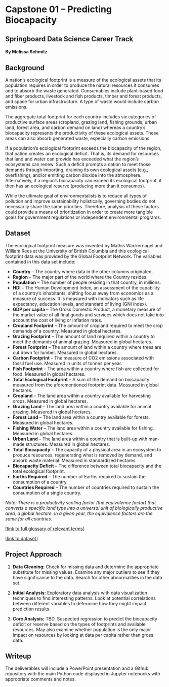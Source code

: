 # Capstone 01 – Predicting Biocapacity
## Springboard Data Science Career Track
#### By Melissa Schmitz

## Background
A nation’s ecological footprint is a measure of the ecological assets that its population requires in order to produce the natural resources it consumes and to absorb the waste generated. Consumables include plant-based food and fiber products, livestock and fish products, timber and forest products, and space for urban infrastructure. A type of waste would include carbon emissions.

The aggregate total footprint for each country includes six categories of productive surface areas (cropland, grazing land, fishing grounds, urban land, forest area, and carbon demand on land) whereas a country’s biocapacity represents the productivity of these ecological assets. These areas can also absorb generated waste, especially carbon emissions.

If a population’s ecological footprint exceeds the biocapacity of the region, that nation creates an ecological deficit. That is, its demand for resources that land and water can provide has exceeded what the region’s ecosystems can renew. Such a deficit prompts a nation to meet those demands through importing, draining its own ecological assets (e.g., overfishing), and/or emitting carbon dioxide into the atmosphere. Alternatively, if a region’s biocapacity can exceed its ecological footprint, it then has an ecological reserve (producing more than it consumes).

While the ultimate goal of environmentalists is to reduce all types of pollution and improve sustainability holistically, governing bodies do not necessarily share the same priorities. Therefore, analysis of these factors could provide a means of prioritization in order to create more tangible goals for government regulations or independent environmental programs.

## Dataset
The ecological footprint measure was invented by Mathis Wackernagel and William Rees at the University of British Columbia and this ecological footprint data was provided by the Global Footprint Network. The variables contained in this data set include:

- __Country__ – The country where data in the other columns originated.
- __Region__ – The major part of the world where the Country resides.
- __Population__ – The number of people residing in that country, in millions.
- __HDI__ – The Human Development Index, an assessment of the capability of a country’s inhabitants, shifting focus away from economics as a measure of success. It is measured with indicators such as life expectancy, education levels, and standard of living (GNI index).
- __GDP per capita__ – The Gross Domestic Product, a monetary measure of the market value of all final goods and services which does not take into account the cost of living or inflation rates.
- __Cropland Footprint__ – The amount of cropland required to meet the crop demands of a country. Measured in global hectares.
- __Grazing Footprint__ – The amount of land required within a country to meet the demands of animal grazing. Measured in global hectares.
- __Forest Footprint__ – The amount of land within a country where trees are cut down for lumber. Measured in global hectares.
- __Carbon Footprint__ – The measure of CO2 emissions associated with fossil fuel use. Measured in units of tonnes per year.
- __Fish Footprint__ – The area within a country where fish are collected for food. Measured in global hectares.
- __Total Ecological Footprint__ – A sum of the demand on biocapacity measured from the aforementioned footprint data. Measured in global hectares.
- __Cropland__ – The land area within a country available for harvesting crops. Measured in global hectares.
- __Grazing Land__ – The land area within a country available for animal grazing. Measured in global hectares.
- __Forest Land__ – The land area within a country available for forests. Measured in global hectares.
- __Fishing Water__ – The land area within a country available for fishing. Measured in global hectares.
- __Urban Land__ – The land area within a country that is built-up with man-made structures. Measured in global hectares.
- __Total Biocapacity__ – The capacity of a physical area in an ecosystem to produce resources, regenerating what is removed by demand, and absorb waste material. Measured in standardized hectares.
- __Biocapacity Deficit__ – The difference between total biocapacity and the total ecological footprint.
- __Earths Required__ – The number of Earths required to sustain the consumption of a country.
- __Countries Required__ – The number of countries required to sustain the consumption of a single country.

_Note: There is a productivity scaling factor (the equivalence factor) that converts a specific land type into a universal unit of biologically productive area, a global hectare. In a given year, the equivalence factors are the same for all countries._

[<a href="https://www.footprintnetwork.org/resources/glossary/">link to full glossary of relevant terms</a>]

[<a href="https://www.kaggle.com/footprintnetwork/ecological-footprint/home">link to dataset</a>]

## Project Approach
1. __Data Cleaning:__ Check for missing data and determine the appropriate substitute for missing values. Examine any major outliers to see if they have significance to the data. Search for other abnormalities in the data set.

2. __Initial Analysis:__ Exploratory data analysis with data visualization techniques to find interesting patterns. Look at potential correlations between different variables to determine how they might impact prediction results.

3. __Core Analysis:__ TBD. Suspected regression to predict the biocapacity deficit or reserve based on the types of footprints and available resources. May also examine whether population is the only major impact on resources by looking at data per capita rather than gross data.

## Writeup
The deliverables will include a PowerPoint presentation and a Github repository with the main Python code displayed in Jupyter notebooks with appropriate comments and notes.
